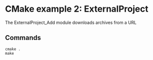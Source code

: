 # CMake example 2: ExternalProject

The ExternalProject_Add module downloads archives from a URL

## Commands

```shell
cmake .
make
```
